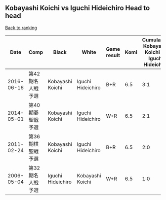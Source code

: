 ## Kobayashi Koichi vs Iguchi Hideichiro Head to head

[Back to ranking](../../index.md)




| **Date** | **Comp** | **Black** | **White** | **Game result** | **Komi** | **Cumulative Kobayashi Koichi vs Iguchi Hideichiro** | **Kobayashi Koichi streak** | **Iguchi Hideichiro streak** | 
| --- | --- | --- | --- | --- | --- | --- | --- | --- |
| 2016-06-16 | 第42期名人戦予選 | Kobayashi Koichi | Iguchi Hideichiro | B+R | 6.5 | 3:1 | 1 | 0 | 
| 2014-05-01 | 第40期碁聖戦予選 | Kobayashi Koichi | Iguchi Hideichiro | W+R | 6.5 | 2:1 | 0 | 1 | 
| 2011-02-24 | 第36期棋聖戦予選 | Kobayashi Koichi | Iguchi Hideichiro | B+R | 6.5 | 2:0 | 2 | 0 | 
| 2006-05-04 | 第32期名人戦予選 | Iguchi Hideichiro | Kobayashi Koichi | W+R | 6.5 | 1:0 | 1 | 0 |




